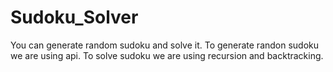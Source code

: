 # Sudoku_Solver

You can generate random sudoku and solve it.
To generate randon sudoku we are using api.
To solve sudoku we are using recursion and backtracking.
